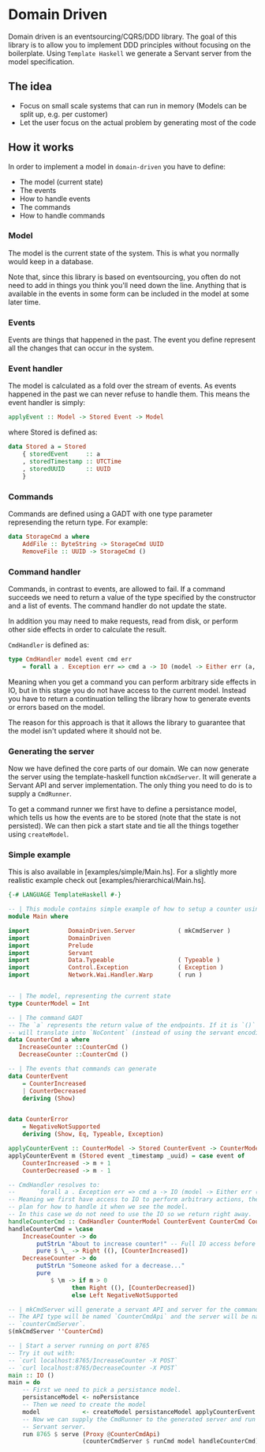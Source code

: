 # Domain Driven

Domain driven is an eventsourcing/CQRS/DDD library. The goal of this library is to allow you to implement DDD principles without focusing on the boilerplate. Using `Template Haskell` we generate a Servant server from the model specification.

## The idea

- Focus on small scale systems that can run in memory (Models can be split up, e.g. per customer)
- Let the user focus on the actual problem by generating most of the code

## How it works

In order to implement a model in `domain-driven` you have to define:
- The model (current state)
- The events
- How to handle events
- The commands
- How to handle commands

### Model

The model is the current state of the system. This is what you normally would keep in a database.

Note that, since this library is based on eventsourcing, you often do not need to add in things you think you'll need down the line. Anything that is available in the events in some form can be included in the model at some later time.

### Events

Events are things that happened in the past. The event you define represent all the changes that can occur in the system.

### Event handler

The model is calculated as a fold over the stream of events. As events happened in the past we can never refuse to handle them. This means the event handler is simply:

``` haskell
applyEvent :: Model -> Stored Event -> Model
```

where Stored is defined as:
``` haskell
data Stored a = Stored
    { storedEvent     :: a
    , storedTimestamp :: UTCTime
    , storedUUID      :: UUID
    }
```

### Commands

Commands are defined using a GADT with one type parameter represending the return type. For example:

``` haskell
data StorageCmd a where
    AddFile :: ByteString -> StorageCmd UUID
    RemoveFile :: UUID -> StorageCmd ()
```

### Command handler

Commands, in contrast to events, are allowed to fail. If a command succeeds we need to return a value of the type specified by the constructor and a list of events. The command handler do not update the state.

In addition you may need to make requests, read from disk, or perform other side effects in order to calculate the result.

`CmdHandler` is defined as:

``` haskell
type CmdHandler model event cmd err
    = forall a . Exception err => cmd a -> IO (model -> Either err (a, [event]))
```

Meaning when you get a command you can perform arbitrary side effects in IO, but in this stage you do not have access to the current model. Instead you have to return a continuation telling the library how to generate events or errors based on the model.

The reason for this approach is that it allows the library to guarantee that the model isn't updated where it should not be.


### Generating the server

Now we have defined the core parts of our domain. We can now generate the server using the template-haskell function `mkCmdServer`. It will generate a Servant API and server implementation. The only thing you need to do is to supply a `CmdRunner`.

To get a command runner we first have to define a persistance model, which tells us how the events are to be stored (note that the state is not persisted). We can then pick a start state and tie all the things together using `createModel`.

### Simple example

This is also available in [examples/simple/Main.hs]. For a slightly more realistic example check out [examples/hierarchical/Main.hs].


``` haskell
{-# LANGUAGE TemplateHaskell #-}

-- | This module contains simple example of how to setup a counter using domain-driven.
module Main where

import           DomainDriven.Server            ( mkCmdServer )
import           DomainDriven
import           Prelude
import           Servant
import           Data.Typeable                  ( Typeable )
import           Control.Exception              ( Exception )
import           Network.Wai.Handler.Warp       ( run )


-- | The model, representing the current state
type CounterModel = Int

-- | The command GADT
-- The `a` represents the return value of the endpoints. If it is `()` domain-driven
-- will translate into `NoContent` (instead of using the servant encoding: `[]`)
data CounterCmd a where
   IncreaseCounter ::CounterCmd ()
   DecreaseCounter ::CounterCmd ()

-- | The events that commands can generate
data CounterEvent
    = CounterIncreased
    | CounterDecreased
    deriving (Show)


data CounterError
    = NegativeNotSupported
    deriving (Show, Eq, Typeable, Exception)

applyCounterEvent :: CounterModel -> Stored CounterEvent -> CounterModel
applyCounterEvent m (Stored event _timestamp _uuid) = case event of
    CounterIncreased -> m + 1
    CounterDecreased -> m - 1

-- CmdHandler resolves to:
--      `forall a . Exception err => cmd a -> IO (model -> Either err (a, [event]))`
-- Meaning we first have access to IO to perform arbitrary actions, then we return a
-- plan for how to handle it when we see the model.
-- In this case we do not need to use the IO so we return right away.
handleCounterCmd :: CmdHandler CounterModel CounterEvent CounterCmd CounterError
handleCounterCmd = \case
    IncreaseCounter -> do
        putStrLn "About to increase counter!" -- Full IO access before seeing the model
        pure $ \_ -> Right ((), [CounterIncreased])
    DecreaseCounter -> do
        putStrLn "Someone asked for a decrease..."
        pure
            $ \m -> if m > 0
                  then Right ((), [CounterDecreased])
                  else Left NegativeNotSupported

-- | mkCmdServer will generate a servant API and server for the command GADT provided
-- The API type will be named `CounterCmdApi` and the server will be named
-- `counterCmdServer`.
$(mkCmdServer ''CounterCmd)

-- | Start a server running on port 8765
-- Try it out with:
-- `curl localhost:8765/IncreaseCounter -X POST`
-- `curl localhost:8765/DecreaseCounter -X POST`
main :: IO ()
main = do
    -- First we need to pick a persistance model.
    persistanceModel <- noPersistance
    -- Then we need to create the model
    model            <- createModel persistanceModel applyCounterEvent 0
    -- Now we can supply the CmdRunner to the generated server and run it as any other
    -- Servant server.
    run 8765 $ serve (Proxy @CounterCmdApi)
                     (counterCmdServer $ runCmd model handleCounterCmd)
```
